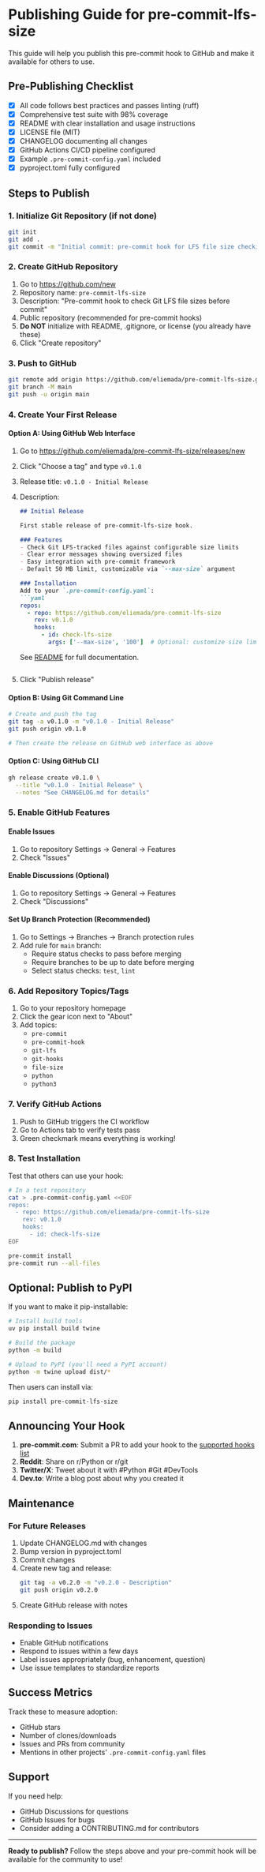 # Publishing Guide for pre-commit-lfs-size

This guide will help you publish this pre-commit hook to GitHub and make it available for others to use.

## Pre-Publishing Checklist

- [x] All code follows best practices and passes linting (ruff)
- [x] Comprehensive test suite with 98% coverage
- [x] README with clear installation and usage instructions
- [x] LICENSE file (MIT)
- [x] CHANGELOG documenting all changes
- [x] GitHub Actions CI/CD pipeline configured
- [x] Example `.pre-commit-config.yaml` included
- [x] pyproject.toml fully configured

## Steps to Publish

### 1. Initialize Git Repository (if not done)

```bash
git init
git add .
git commit -m "Initial commit: pre-commit hook for LFS file size checking"
```

### 2. Create GitHub Repository

1. Go to https://github.com/new
2. Repository name: `pre-commit-lfs-size`
3. Description: "Pre-commit hook to check Git LFS file sizes before commit"
4. Public repository (recommended for pre-commit hooks)
5. **Do NOT** initialize with README, .gitignore, or license (you already have these)
6. Click "Create repository"

### 3. Push to GitHub

```bash
git remote add origin https://github.com/eliemada/pre-commit-lfs-size.git
git branch -M main
git push -u origin main
```

### 4. Create Your First Release

#### Option A: Using GitHub Web Interface

1. Go to https://github.com/eliemada/pre-commit-lfs-size/releases/new
2. Click "Choose a tag" and type `v0.1.0`
3. Release title: `v0.1.0 - Initial Release`
4. Description:
   ```markdown
   ## Initial Release

   First stable release of pre-commit-lfs-size hook.

   ### Features
   - Check Git LFS-tracked files against configurable size limits
   - Clear error messages showing oversized files
   - Easy integration with pre-commit framework
   - Default 50 MB limit, customizable via `--max-size` argument

   ### Installation
   Add to your `.pre-commit-config.yaml`:
   ```yaml
   repos:
     - repo: https://github.com/eliemada/pre-commit-lfs-size
       rev: v0.1.0
       hooks:
         - id: check-lfs-size
           args: ['--max-size', '100']  # Optional: customize size limit
   ```

   See [README](https://github.com/eliemada/pre-commit-lfs-size#readme) for full documentation.
   ```
5. Click "Publish release"

#### Option B: Using Git Command Line

```bash
# Create and push the tag
git tag -a v0.1.0 -m "v0.1.0 - Initial Release"
git push origin v0.1.0

# Then create the release on GitHub web interface as above
```

#### Option C: Using GitHub CLI

```bash
gh release create v0.1.0 \
  --title "v0.1.0 - Initial Release" \
  --notes "See CHANGELOG.md for details"
```

### 5. Enable GitHub Features

#### Enable Issues
1. Go to repository Settings → General → Features
2. Check "Issues"

#### Enable Discussions (Optional)
1. Go to repository Settings → General → Features
2. Check "Discussions"

#### Set Up Branch Protection (Recommended)
1. Go to Settings → Branches → Branch protection rules
2. Add rule for `main` branch:
   - Require status checks to pass before merging
   - Require branches to be up to date before merging
   - Select status checks: `test`, `lint`

### 6. Add Repository Topics/Tags

1. Go to your repository homepage
2. Click the gear icon next to "About"
3. Add topics:
   - `pre-commit`
   - `pre-commit-hook`
   - `git-lfs`
   - `git-hooks`
   - `file-size`
   - `python`
   - `python3`

### 7. Verify GitHub Actions

1. Push to GitHub triggers the CI workflow
2. Go to Actions tab to verify tests pass
3. Green checkmark means everything is working!

### 8. Test Installation

Test that others can use your hook:

```bash
# In a test repository
cat > .pre-commit-config.yaml <<EOF
repos:
  - repo: https://github.com/eliemada/pre-commit-lfs-size
    rev: v0.1.0
    hooks:
      - id: check-lfs-size
EOF

pre-commit install
pre-commit run --all-files
```

## Optional: Publish to PyPI

If you want to make it pip-installable:

```bash
# Install build tools
uv pip install build twine

# Build the package
python -m build

# Upload to PyPI (you'll need a PyPI account)
python -m twine upload dist/*
```

Then users can install via:
```bash
pip install pre-commit-lfs-size
```

## Announcing Your Hook

1. **pre-commit.com**: Submit a PR to add your hook to the [supported hooks list](https://pre-commit.com/hooks.html)
2. **Reddit**: Share on r/Python or r/git
3. **Twitter/X**: Tweet about it with #Python #Git #DevTools
4. **Dev.to**: Write a blog post about why you created it

## Maintenance

### For Future Releases

1. Update CHANGELOG.md with changes
2. Bump version in pyproject.toml
3. Commit changes
4. Create new tag and release:
   ```bash
   git tag -a v0.2.0 -m "v0.2.0 - Description"
   git push origin v0.2.0
   ```
5. Create GitHub release with notes

### Responding to Issues

- Enable GitHub notifications
- Respond to issues within a few days
- Label issues appropriately (bug, enhancement, question)
- Use issue templates to standardize reports

## Success Metrics

Track these to measure adoption:
- GitHub stars
- Number of clones/downloads
- Issues and PRs from community
- Mentions in other projects' `.pre-commit-config.yaml` files

## Support

If you need help:
- GitHub Discussions for questions
- GitHub Issues for bugs
- Consider adding a CONTRIBUTING.md for contributors

---

**Ready to publish?** Follow the steps above and your pre-commit hook will be available for the community to use!
